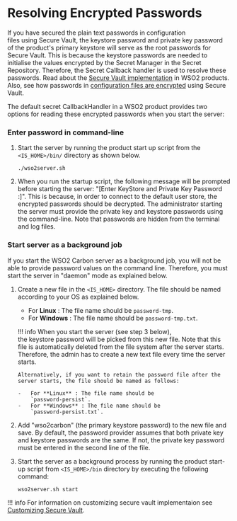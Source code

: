 # Resolving Encrypted Passwords

If you have secured the plain text passwords in configuration
files using Secure Vault, the keystore password and private key password
of the product's primary keystore will serve as the root passwords for
Secure Vault. This is because the keystore passwords are needed to
initialise the values encrypted by the Secret Manager in the Secret
Repository. Therefore, the Secret Callback handler is used to resolve
these passwords. Read about the [Secure Vault
implementation](../../setup/encrypting-passwords-with-cipher-tool) in WSO2
products. Also, see how passwords in [configuration files are
encrypted](../../setup/encrypting-passwords-with-cipher-tool) using Secure Vault.

The default secret CallbackHandler in a WSO2 product provides two
options for reading these encrypted passwords when you start the server:

### Enter password in command-line

1.  Start the server by running the product start up script from the
    `<IS_HOME>/bin/` directory as shown below.

    ``` console
    ./wso2server.sh 
    ```

2.  When you run the startup script, the following message will be
    prompted before starting the server: "\[Enter KeyStore and Private
    Key Password :\]". This is because, in order to connect to the
    default user store, the encrypted passwords should be decrypted. The
    administrator starting the server must provide the private key and
    keystore passwords using the command-line. Note that passwords are
    hidden from the terminal and log files.

### Start server as a background job

If you start the WSO2 Carbon server as a background job, you will not be
able to provide password values on the command line. Therefore, you must
start the server in "daemon" mode as explained below.

1.  Create a new file in the `<IS_HOME>`
    directory. The file should be named according to your OS as
    explained below.
    -   For **Linux** : The file name should be
        `password-tmp`.
    -   For **Windows** : The file name should be
        `password-tmp.txt`.

    !!! info 
        When you start the server (see step 3 below), the keystore password
        will be picked from this new file. Note that this file is
        automatically deleted from the file system after the server starts.
        Therefore, the admin has to create a new text file every time the
        server starts.

        Alternatively, if you want to retain the password file after the
        server starts, the file should be named as follows:

        -   For **Linux** : The file name should be
            `password-persist`.
        -   For **Windows** : The file name should be
            `password-persist.txt`.

2.  Add "wso2carbon" (the primary keystore password) to the new file and
    save. By default, the password provider assumes that both private
    key and keystore passwords are the same. If not, the private key
    password must be entered in the second line of the file.

3.  Start the server as a background process by running the product start-up script from `<IS_HOME>/bin` directory by executing the following command:

    ```console
    wso2server.sh start
    ```

!!! info
    For information on customizing secure vault implementaion see [Customizing Secure Vault](../../setup/customizing-secure-vault).